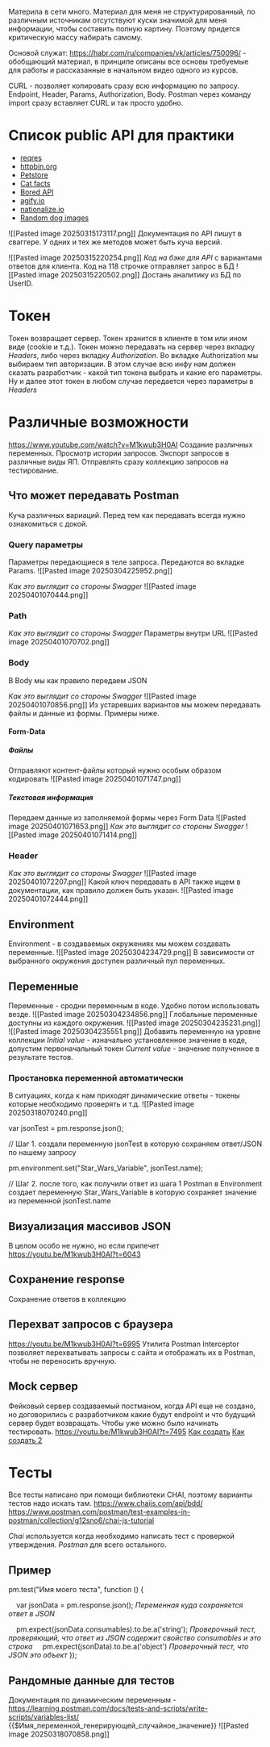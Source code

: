 Материла в сети много. Материал для меня не структурированный, по различным источникам отсутствуют куски значимой для меня информации, чтобы составить полную картину. Поэтому придется критическую массу набирать самому.

Основой служат:
https://habr.com/ru/companies/vk/articles/750096/ - обобщающий материал, в принципе описаны все основы требуемые для работы и рассказанные в начальном видео одного из курсов.

CURL - позволяет копировать сразу всю информацию по запросу. Endpoint, Header, Params, Authorization, Body. Postman через команду import сразу вставляет CURL и так просто удобно.
# Список public API для практики
- [reqres](https://reqres.in/) 
- [httpbin.org](http://httpbin.org/#/)
- [Petstore](https://petstore.swagger.io/)
- [Cat facts](https://catfact.ninja/#/Facts)
- [Bored API](https://www.boredapi.com/)
- [agify.io](https://agify.io/)
- [nationalize.io](https://nationalize.io/)
- [Random dog images](https://dog.ceo/dog-api/documentation/sub-breed)

![[Pasted image 20250315173117.png]]
Документация по API пишут в сваггере. У одних и тех же методов может быть куча версий.

![[Pasted image 20250315220254.png]]
*Код на бэке для API* с вариантами ответов для клиента.
Код на 118 строчке отправляет запрос в БД
![[Pasted image 20250315220502.png]]
Достань аналитику из БД по UserID.


# Токен
Токен возвращает сервер. Токен хранится в клиенте в том или ином виде (cookie и т.д.).
Токен можно передавать на сервер через вкладку *Headers*, либо через вкладку *Authorization*. 
Во вкладке Authorization мы выбираем тип авторизации. В этом случае всю инфу нам должен сказать разработчик - какой тип токена выбрать и какие его параметры. Ну и далее этот токен в любом случае передается через параметры в *Headers*

# Различные возможности
https://www.youtube.com/watch?v=M1kwub3H0AI
Создание различных переменных.
Просмотр истории запросов.
Экспорт запросов в различные виды ЯП.
Отправлять сразу коллекцию запросов на тестирование.
## Что может передавать Postman
Куча различных вариаций. Перед тем как передавать всегда нужно ознакомиться с докой.
### Query параметры
Параметры передающиеся в теле запроса. Передаются во вкладке Params.
![[Pasted image 20250304225952.png]]

*Как это выглядит со стороны Swagger*
![[Pasted image 20250401070444.png]]
### Path

*Как это выглядит со стороны Swagger*
Параметры внутри URL
![[Pasted image 20250401070702.png]]
### Body
В Body мы как правило передаем JSON

*Как это выглядит со стороны Swagger*
![[Pasted image 20250401070856.png]]
Из устаревших вариантов мы можем передавать файлы и данные из формы. Примеры ниже.
#### Form-Data
##### Файлы
Отправляют контент-файлы который нужно особым образом кодировать
![[Pasted image 20250401071747.png]]
##### Текстовая информация
Передаем данные из заполняемой формы через Form Data
![[Pasted image 20250401071653.png]]
*Как это выглядит со стороны Swagger*
![[Pasted image 20250401071414.png]]
### Header
*Как это выглядит со стороны Swagger*
![[Pasted image 20250401072207.png]]
Какой ключ передавать в API также ищем в документации, как правило должен быть указан.
![[Pasted image 20250401072444.png]]
## Environment
Environment - в создаваемых окружениях мы можем создавать переменные.
![[Pasted image 20250304234729.png]]
В зависимости от выбранного окружения доступен различный пул переменных.
## Переменные
Переменные - сродни переменным в коде. Удобно потом использовать везде.
![[Pasted image 20250304234856.png]]
Глобальные переменные доступны из каждого окружения.
![[Pasted image 20250304235231.png]]
![[Pasted image 20250304235551.png]]
Добавить переменную на уровне коллекции
*Initial value* - изначально установленное значение в коде, допустим первоначальный токен
*Current value* - значение полученное в результате тестов.
### Простановка переменной автоматически
В ситуациях, когда к нам приходят динамические ответы - токены которые необходимо проверять и т.д. 
![[Pasted image 20250318070240.png]]

var jsonTest = pm.response.json();

// Шаг 1. создали переменную jsonTest в которую сохраняем ответ/JSON по нашему запросу

pm.environment.set("Star_Wars_Variable", jsonTest.name);

// Шаг 2. после того, как получили ответ из шага 1 Postman в Environment создает переменную Star_Wars_Variable в которую сохраняет значение из переменной jsonTest.name
## Визуализация массивов JSON
В целом особо не нужно, но если припечет
https://youtu.be/M1kwub3H0AI?t=6043
## Сохранение response
Сохранение ответов в коллекцию
## Перехват запросов с браузера
https://youtu.be/M1kwub3H0AI?t=6995
Утилита Postman Interceptor позволяет перехватывать запросы с сайта и отображать их в Postman, чтобы не переносить вручную.
## Mock сервер
Фейковый сервер создаваемый постманом, когда API еще не создано, но договорились с разработчиком какие будут endpoint и что будущий сервер будет возвращать. Чтобы уже можно было начинать тестировать.
https://youtu.be/M1kwub3H0AI?t=7495
[Как создать](https://www.youtube.com/watch?v=hToizGja6jM&ab_channel=QATech)
[Как создать 2](https://habr.com/ru/companies/otus/articles/857112/)
# Тесты
Все тесты написано при помощи библиотеки CHAI, поэтому варианты тестов надо искать там.
https://www.chaijs.com/api/bdd/
https://www.postman.com/postman/test-examples-in-postman/collection/g12sno6/chai-js-tutorial

*Chai* используется когда необходимо написать тест с проверкой утверждения.
*Postman* для всего остального.

## Пример
pm.test("Имя моего теста", function () {

    var jsonData = pm.response.json();
*Переменная куда сохраняется ответ в JSON*  

    pm.expect(jsonData.consumables).to.be.a('string');
*Проверочный тест, проверяющий, что ответ из JSON содержит свойство consumables и это строка*
    pm.expect(jsonData).to.be.a('object')
*Проверочный тест, что JSON это объект*
});

## Рандомные данные для тестов
Документация по динамическим переменным - https://learning.postman.com/docs/tests-and-scripts/write-scripts/variables-list/
{{$Имя_переменной_генерирующей_случайное_значение}}
![[Pasted image 20250318070858.png]]
